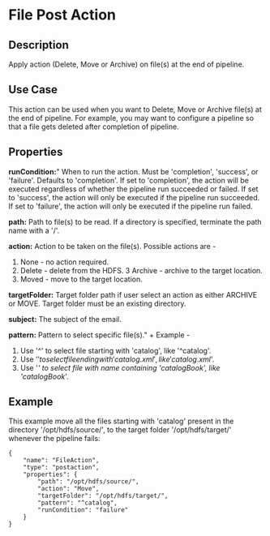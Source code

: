 # File Post Action


Description
-----------
Apply action (Delete, Move or Archive) on file(s) at the end of pipeline.


Use Case
--------
This action can be used when you want to Delete, Move or Archive file(s) at the end of pipeline.
For example, you may want to configure a pipeline so that a file gets deleted after completion of pipeline.


Properties
----------
**runCondition:**" When to run the action. Must be 'completion', 'success', or 'failure'. Defaults to 'completion'.
If set to 'completion', the action will be executed regardless of whether the pipeline run succeeded or failed.
If set to 'success', the action will only be executed if the pipeline run succeeded.
If set to 'failure', the action will only be executed if the pipeline run failed.

**path:** Path to file(s) to be read. If a directory is specified, terminate the path name with a '/'.

**action:** Action to be taken on the file(s).
Possible actions are -
1. None - no action required.
2. Delete - delete from the HDFS.
3 Archive - archive to the target location.
4. Moved - move to the target location.

**targetFolder:** Target folder path if user select an action as either ARCHIVE or MOVE.
Target folder must be an existing directory.

**subject:** The subject of the email.

**pattern:** Pattern to select specific file(s)." +
Example -
1. Use '^' to select file starting with 'catalog', like '^catalog'.
2. Use '$' to select file ending with 'catalog.xml', like 'catalog.xml$'.
3. Use '*' to select file with name containing 'catalogBook', like 'catalogBook*'.

Example
-------
This example move all the files starting with 'catalog' present in the directory '/opt/hdfs/source/',
to the target folder '/opt/hdfs/target/' whenever the pipeline fails:

    {
        "name": "FileAction",
        "type": "postaction",
        "properties": {
            "path": "/opt/hdfs/source/",
            "action": "Move",
            "targetFolder": "/opt/hdfs/target/",
            "pattern": "^catalog",
            "runCondition": "failure"
        }
    }

